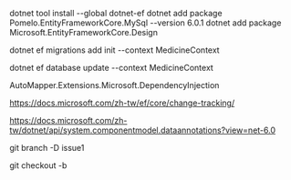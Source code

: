 dotnet tool install --global dotnet-ef
dotnet add package Pomelo.EntityFrameworkCore.MySql --version 6.0.1
dotnet add package Microsoft.EntityFrameworkCore.Design

<!-- ================================ -->
<!-- 更新Migrations -->
dotnet ef migrations add init --context MedicineContext
<!-- 更新DataBase -->
dotnet ef database update --context MedicineContext

AutoMapper.Extensions.Microsoft.DependencyInjection


<!-- 相關網站 -->
<!-- track -->
https://docs.microsoft.com/zh-tw/ef/core/change-tracking/

https://docs.microsoft.com/zh-tw/dotnet/api/system.componentmodel.dataannotations?view=net-6.0

<!-- 刪除分支 -->
git branch -D issue1
<!-- 創建分支 -->
git checkout -b <new branch name>